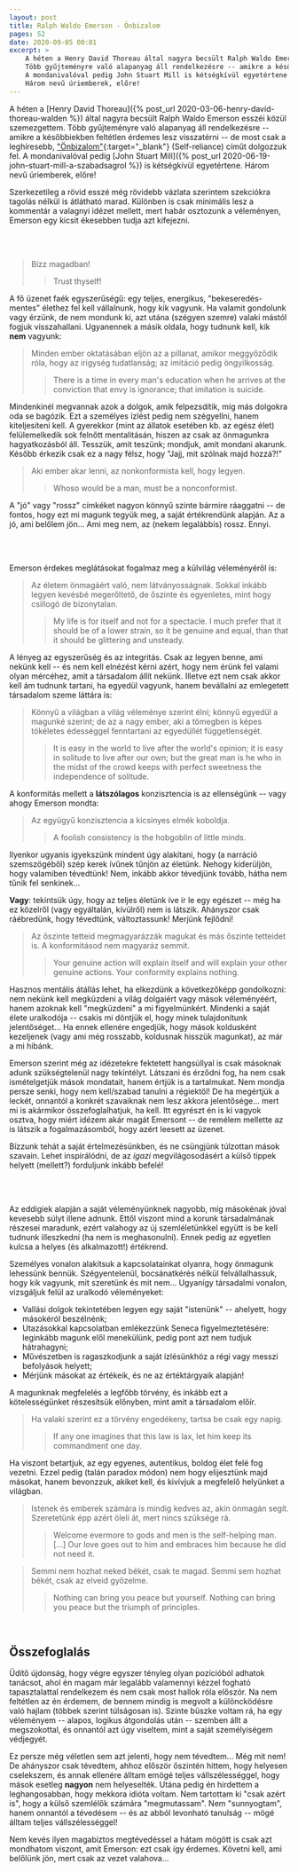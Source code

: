 ```yaml
---
layout: post
title: Ralph Waldo Emerson - Önbizalom
pages: 52
date: 2020-09-05 00:01
excerpt: >
    A héten a Henry David Thoreau által nagyra becsült Ralph Waldo Emerson esszéi közül szemezgettem.
    Több gyűjteményre való alapanyag áll rendelkezésre -- amikre a későbbiekben feltétlen érdemes lesz visszatérni -- de most csak a leghíresebb, "Önbizalom" (Self-reliance) címűt dolgozzuk fel.
    A mondanivalóval pedig John Stuart Mill is kétségkívül egyetértene.
    Három nevű úriemberek, előre!
---
```


A héten a [Henry David Thoreau]({% post_url 2020-03-06-henry-david-thoreau-walden %}) által nagyra becsült Ralph Waldo Emerson esszéi közül szemezgettem.
Több gyűjteményre való alapanyag áll rendelkezésre -- amikre a későbbiekben feltétlen érdemes lesz visszatérni -- de most csak a leghíresebb, ["Önbizalom"](https://www.goodreads.com/book/show/1760630.Self_Reliance){:target="_blank"} (Self-reliance) címűt dolgozzuk fel.
A mondanivalóval pedig [John Stuart Mill]({% post_url 2020-06-19-john-stuart-mill-a-szabadsagrol %}) is kétségkívül egyetértene.
Három nevű úriemberek, előre!

Szerkezetileg a rövid esszé még rövidebb vázlata szerintem szekciókra tagolás nélkül is átlátható marad.
Különben is csak minimális lesz a kommentár a valagnyi idézet mellett, mert habár osztozunk a véleményen, Emerson egy kicsit ékesebben tudja azt kifejezni.

<br />
<br />

> Bízz magadban!
> > Trust thyself!


A fő üzenet faék egyszerűségű: egy teljes, energikus, "bekeseredés-mentes" élethez fel kell vállalnunk, hogy kik vagyunk.
Ha valamit gondolunk vagy érzünk, de nem mondunk ki, azt utána (szégyen szemre) valaki mástól fogjuk visszahallani.
Ugyanennek a másik oldala, hogy tudnunk kell, kik **nem** vagyunk:


> Minden ember oktatásában eljön az a pillanat, amikor meggyőződik róla, hogy az irigység tudatlanság; az imitáció pedig öngyilkosság.
> > There is a time in every man's education when he arrives at the conviction that envy is ignorance; that imitation is suicide.


Mindenkinél megvannak azok a dolgok, amik felpezsdítik, míg más dolgokra oda se bagózik.
Ezt a személyes ízlést pedig nem szégyellni, hanem kiteljesíteni kell.
A gyerekkor (mint az állatok esetében kb. az egész élet) felülemelkedik sok felnőtt mentalitásán, hiszen az csak az önmagunkra hagyatkozásból áll.
Tesszük, amit teszünk; mondjuk, amit mondani akarunk.
Később érkezik csak ez a nagy félsz, hogy "Jajj, mit szólnak majd hozzá?!"


> Aki ember akar lenni, az nonkonformista kell, hogy legyen.
> > Whoso would be a man, must be a nonconformist.


A "jó" vagy "rossz" címkéket nagyon könnyű szinte bármire ráaggatni -- de fontos, hogy ezt mi magunk tegyük meg, a saját értékrendünk alapján.
Az a jó, ami belőlem jön...
Ami meg nem, az (nekem legalábbis) rossz.
Ennyi.

<br />
<br />

Emerson érdekes meglátásokat fogalmaz meg a külvilág véleményéről is:


> Az életem önmagáért való, nem látványosságnak. Sokkal inkább legyen kevésbé megerőltető, de őszinte és egyenletes, mint hogy csillogó de bizonytalan.
> > My life is for itself and not for a spectacle. I much prefer that it should be of a lower strain, so it be genuine and equal, than that it should be glittering and unsteady.


A lényeg az egyszerűség és az integritás.
Csak az legyen benne, ami nekünk kell -- és nem kell elnézést kérni azért, hogy nem érünk fel valami olyan mércéhez, amit a társadalom állít nekünk.
Illetve ezt nem csak akkor kell ám tudnunk tartani, ha egyedül vagyunk, hanem bevállalni az emlegetett társadalom szeme láttára is:


> Könnyű a világban a világ véleménye szerint élni; könnyű egyedül a magunké szerint; de az a nagy ember, aki a tömegben is képes tökéletes édességgel fenntartani az egyedüllét függetlenségét.
> > It is easy in the world to live after the world's opinion; it is easy in solitude to live after our own; but the great man is he who in the midst of the crowd keeps with perfect sweetness the independence of solitude.

A konformitás mellett a **látszólagos** konzisztencia is az ellenségünk -- vagy ahogy Emerson mondta:


> Az együgyű konzisztencia a kicsinyes elmék koboldja.
> > A foolish consistency is the hobgoblin of little minds.


Ilyenkor ugyanis igyekszünk mindent úgy alakítani, hogy (a narráció szemszögéből) szép kerek ívűnek tűnjön az életünk.
Nehogy kiderüljön, hogy valamiben tévedtünk!
Nem, inkább akkor tévedjünk tovább, hátha nem tűnik fel senkinek...

**Vagy**: tekintsük úgy, hogy az teljes életünk íve ír le egy egészet -- még ha ez közelről (vagy egyáltalán, kívülről) nem is látszik.
Ahányszor csak ráébredünk, hogy tévedtünk, változtassunk!
Merjünk fejlődni!


> Az őszinte tetteid megmagyarázzák magukat és más őszinte tetteidet is. A konformitásod nem magyaráz semmit.
> > Your genuine action will explain itself and will explain your other genuine actions. Your conformity explains nothing.


Hasznos mentális átállás lehet, ha elkezdünk a következőképp gondolkozni: nem nekünk kell megküzdeni a világ dolgaiért vagy mások véleményéért, hanem azoknak kell "megküzdeni" a mi figyelmünkért.
Mindenki a saját élete uralkodója -- csakis mi döntjük el, hogy minek tulajdonítunk jelentőséget...
Ha ennek ellenére engedjük, hogy mások koldusként kezeljenek (vagy ami még rosszabb, koldusnak hisszük magunkat), az már a mi hibánk.

Emerson szerint még az idézetekre fektetett hangsúllyal is csak másoknak adunk szükségtelenül nagy tekintélyt.
Látszani és érződni fog, ha nem csak ismételgetjük mások mondatait, hanem értjük is a tartalmukat.
Nem mondja persze senki, hogy nem kell/szabad tanulni a régiektől!
De ha megértjük a leckét, onnantól a konkrét szavaiknak nem lesz akkora jelentősége... mert mi is akármikor összefoglalhatjuk, ha kell.
Itt egyrészt én is ki vagyok osztva, hogy miért idézem akár magát Emersont -- de remélem mellette az is látszik a fogalmazásomból, hogy azért leesett az üzenet.

Bízzunk tehát a saját értelmezésünkben, és ne csüngjünk túlzottan mások szavain.
Lehet inspirálódni, de az _igazi_ megvilágosodásért a külső tippek helyett (mellett?) forduljunk inkább befelé!

<br />
<br />

Az eddigiek alapján a saját véleményünknek nagyobb, míg másokénak jóval kevesebb súlyt illene adnunk.
Ettől viszont mind a korunk társadalmának részesei maradunk, ezért valahogy az új szemléletünkkel együtt is be kell tudnunk illeszkedni (ha nem is meghasonulni).
Ennek pedig az egyetlen kulcsa a helyes (és alkalmazott!) értékrend.

Személyes vonalon alakítsuk a kapcsolatainkat olyanra, hogy önmagunk lehessünk bennük.
Szégyentelenül, bocsánatkérés nélkül felvállalhassuk, hogy kik vagyunk, mit szeretünk és mit nem...
Ugyanígy társadalmi vonalon, vizsgáljuk felül az uralkodó véleményeket:

- Vallási dolgok tekintetében legyen egy saját "istenünk" -- ahelyett, hogy másokéról beszélnénk;
- Utazásokkal kapcsolatban emlékezzünk Seneca figyelmeztetésére: leginkább magunk elől menekülünk, pedig pont azt nem tudjuk hátrahagyni;
- Művészetben is ragaszkodjunk a saját ízlésünkhöz a régi vagy messzi befolyások helyett;
- Mérjünk másokat az értékeik, és ne az értéktárgyaik alapján!

A magunknak megfelelés a legfőbb törvény, és inkább ezt a kötelességünket részesítsük előnyben, mint amit a társadalom előír.


> Ha valaki szerint ez a törvény engedékeny, tartsa be csak egy napig.
> > If any one imagines that this law is lax, let him keep its commandment one day.


Ha viszont betartjuk, az egy egyenes, autentikus, boldog élet felé fog vezetni.
Ezzel pedig (talán paradox módon) nem hogy elijesztünk majd másokat, hanem bevonzzuk, akiket kell, és kivívjuk a megfelelő helyünket a világban.


> Istenek és emberek számára is mindig kedves az, akin önmagán segít. Szeretetünk épp azért öleli át, mert nincs szüksége rá.
> > Welcome evermore to gods and men is the self-helping man. [...] Our love goes out to him and embraces him because he did not need it.

> Semmi nem hozhat neked békét, csak te magad. Semmi sem hozhat békét, csak az elveid győzelme.
> > Nothing can bring you peace but yourself. Nothing can bring you peace but the triumph of principles.

<br />





















## Összefoglalás

Üdítő újdonság, hogy végre egyszer tényleg olyan pozícióból adhatok tanácsot, ahol én magam már legalább valamennyi kézzel fogható tapasztalattal rendelkezem és nem csak most hallok róla először.
Na nem feltétlen az én érdemem, de bennem mindig is megvolt a különcködésre való hajlam (többek szerint túlságosan is).
Szinte büszke voltam rá, ha egy véleményem -- alapos, logikus átgondolás után -- szemben állt a megszokottal, és onnantól azt úgy viseltem, mint a saját személyiségem védjegyét.

Ez persze még véletlen sem azt jelenti, hogy nem tévedtem...
Még mit nem!
De ahányszor csak tévedtem, ahhoz először őszintén hittem, hogy helyesen cselekszem, és annak ellenére álltam emögé teljes vállszélességgel, hogy mások esetleg **nagyon** nem helyeselték.
Utána pedig én hirdettem a leghangosabban, hogy mekkora idióta voltam.
Nem tartottam ki "csak azért is", hogy a külső szemlélők számára "megmutassam".
Nem "sunnyogtam", hanem onnantól a tévedésem -- és az abból levonható tanulság -- mögé álltam teljes vállszélességgel!

Nem kevés ilyen magabiztos megtévedéssel a hátam mögött is csak azt mondhatom viszont, amit Emerson: ezt csak így érdemes.
Követni kell, ami belőlünk jön, mert csak az vezet valahova...